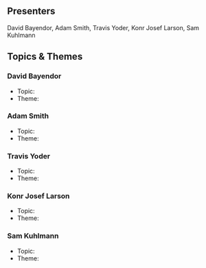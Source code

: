 ## Presenters

David Bayendor, Adam Smith, Travis Yoder, Konr Josef Larson, Sam Kuhlmann

## Topics & Themes

### David Bayendor

* Topic: 
* Theme: 

### Adam Smith 

* Topic: 
* Theme: 

### Travis Yoder

* Topic: 
* Theme: 

### Konr Josef Larson

* Topic: 
* Theme: 

### Sam Kuhlmann

* Topic: 
* Theme: 
